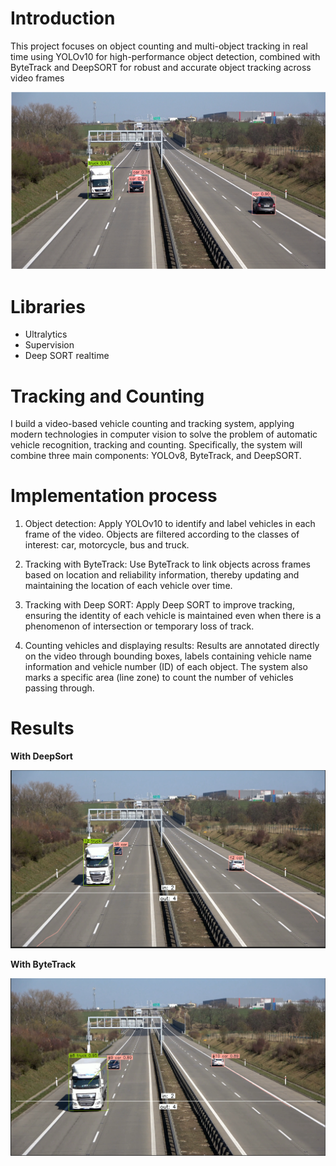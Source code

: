 # Introduction 

This project focuses on object counting and multi-object tracking in real time using YOLOv10 for high-performance object detection, combined with ByteTrack and DeepSORT for robust and accurate object tracking across video frames

![tracking_demo](Images\Tracking.png)

# Libraries
- Ultralytics
- Supervision
- Deep SORT realtime

# Tracking and Counting

I build a video-based vehicle counting and tracking system, applying modern technologies in computer vision to solve the problem of automatic vehicle recognition, tracking and counting. Specifically, the system will combine three main components: YOLOv8, ByteTrack, and DeepSORT.

# Implementation process

1. Object detection: Apply YOLOv10 to identify and label vehicles in each frame of the video. Objects are filtered according to the classes of interest: car, motorcycle, bus and truck.

2. Tracking with ByteTrack: Use ByteTrack to link objects across frames based on location and reliability information, thereby updating and maintaining the location of each vehicle over time.

3. Tracking with Deep SORT: Apply Deep SORT to improve tracking, ensuring the identity of each vehicle is maintained even when there is a phenomenon of intersection or temporary loss of track.

4. Counting vehicles and displaying results: Results are annotated directly on the video through bounding boxes, labels containing vehicle name information and vehicle number (ID) of each object. The system also marks a specific area (line zone) to count the number of vehicles passing through.


# Results 

**With DeepSort**

![result_DeepSort](Images\result_Deepsort.png)


**With ByteTrack**

![result_ByteTrack](Images\Result_ByteTrack.png)


